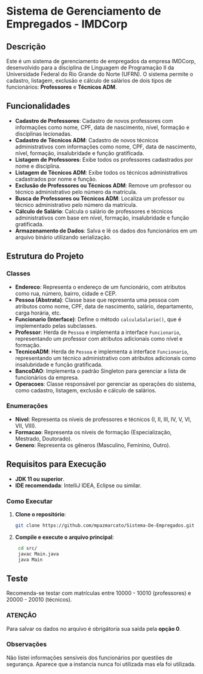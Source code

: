 # Sistema de Gerenciamento de Empregados - IMDCorp

## Descrição
Este é um sistema de gerenciamento de empregados da empresa IMDCorp, desenvolvido para a disciplina de Linguagem de Programação II da Universidade Federal do Rio Grande do Norte (UFRN). O sistema permite o cadastro, listagem, exclusão e cálculo de salários de dois tipos de funcionários: **Professores** e **Técnicos ADM**.

## Funcionalidades
- **Cadastro de Professores**: Cadastro de novos professores com informações como nome, CPF, data de nascimento, nível, formação e disciplinas lecionadas.
- **Cadastro de Técnicos ADM**: Cadastro de novos técnicos administrativos com informações como nome, CPF, data de nascimento, nível, formação, insalubridade e função gratificada.
- **Listagem de Professores**: Exibe todos os professores cadastrados por nome e disciplina.
- **Listagem de Técnicos ADM**: Exibe todos os técnicos administrativos cadastrados por nome e função.
- **Exclusão de Professores ou Técnicos ADM**: Remove um professor ou técnico administrativo pelo número da matrícula.
- **Busca de Professores ou Técnicos ADM**: Localiza um professor ou técnico administrativo pelo número da matrícula.
- **Cálculo de Salário**: Calcula o salário de professores e técnicos administrativos com base em nível, formação, insalubridade e função gratificada.
- **Armazenamento de Dados**: Salva e lê os dados dos funcionários em um arquivo binário utilizando serialização.

## Estrutura do Projeto

### Classes

- **Endereco**: Representa o endereço de um funcionário, com atributos como rua, número, bairro, cidade e CEP.
- **Pessoa (Abstrata)**: Classe base que representa uma pessoa com atributos como nome, CPF, data de nascimento, salário, departamento, carga horária, etc.
- **Funcionario (Interface)**: Define o método `calculaSalario()`, que é implementado pelas subclasses.
- **Professor**: Herda de `Pessoa` e implementa a interface `Funcionario`, representando um professor com atributos adicionais como nível e formação.
- **TecnicoADM**: Herda de `Pessoa` e implementa a interface `Funcionario`, representando um técnico administrativo com atributos adicionais como insalubridade e função gratificada.
- **BancoDAO**: Implementa o padrão Singleton para gerenciar a lista de funcionários da empresa.
- **Operacoes**: Classe responsável por gerenciar as operações do sistema, como cadastro, listagem, exclusão e cálculo de salários.

### Enumerações
- **Nivel**: Representa os níveis de professores e técnicos (I, II, III, IV, V, VI, VII, VIII).
- **Formacao**: Representa os níveis de formação (Especialização, Mestrado, Doutorado).
- **Genero**: Representa os gêneros (Masculino, Feminino, Outro).

## Requisitos para Execução

- **JDK 11 ou superior**.
- **IDE recomendada**: IntelliJ IDEA, Eclipse ou similar.

### Como Executar

1. **Clone o repositório**:
   ```bash
   git clone https://github.com/mpazmarcato/Sistema-De-Empregados.git
   ```
2. **Compile e execute o arquivo principal**:
   ```bash
    cd src/
    javac Main.java
    java Main
   ```
   
## Teste

Recomenda-se testar com matrículas entre 10000 - 10010 (professores) e 20000 - 20010 (técnicos).

### ATENÇÃO

Para salvar os dados no arquivo é obrigátoria sua saída pela **opção 0**.

### Observações
Não listei informações sensíveis dos funcionários por questões de segurança.
Aparece que a instancia nunca foi utilizada mas ela foi utilizada.